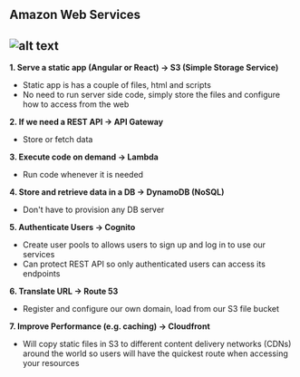 ## Amazon Web Services

![alt text](https://i.imgur.com/F1rlilW.png)
---
**1. Serve a static app (Angular or React) -> S3 (Simple Storage Service)**
- Static app is has a couple of files, html and scripts
- No need to run server side code, simply store the files and configure how to access from the web

**2. If we need a REST API -> API Gateway**
- Store or fetch data

**3. Execute code on demand -> Lambda**
- Run code whenever it is needed

**4. Store and retrieve data in a DB -> DynamoDB (NoSQL)**
- Don't have to provision any DB server

**5. Authenticate Users -> Cognito**
- Create user pools to allows users to sign up and log in to use our services
- Can protect REST API so only authenticated users can access its endpoints

**6. Translate URL -> Route 53**
- Register and configure our own domain, load from our S3 file bucket

**7. Improve Performance (e.g. caching) -> Cloudfront**
- Will copy static files in S3 to different content delivery networks (CDNs) around the world so users will have the quickest route when accessing your resources
